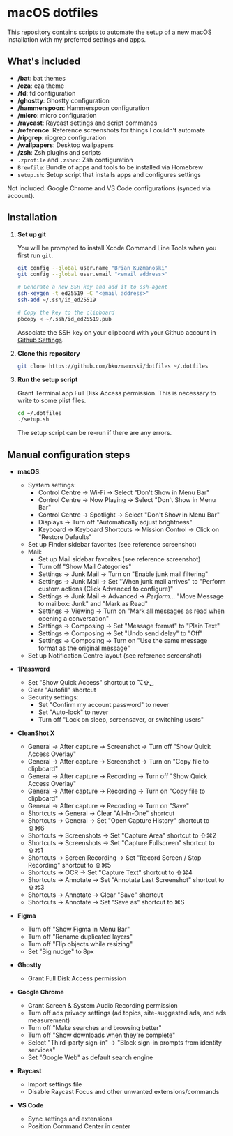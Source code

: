 # macOS dotfiles

This repository contains scripts to automate the setup of a new macOS installation with my preferred settings and apps.

## What's included

- **/bat**: bat themes
- **/eza**: eza theme
- **/fd**: fd configuration
- **/ghostty**: Ghostty configuration
- **/hammerspoon**: Hammerspoon configuration
- **/micro**: micro configuration
- **/raycast**: Raycast settings and script commands
- **/reference**: Reference screenshots for things I couldn't automate
- **/ripgrep**: ripgrep configuration
- **/wallpapers**: Desktop wallpapers
- **/zsh**: Zsh plugins and scripts
- `.zprofile` and `.zshrc`: Zsh configuration
- `Brewfile`: Bundle of apps and tools to be installed via Homebrew
- `setup.sh`: Setup script that installs apps and configures settings

Not included: Google Chrome and VS Code configurations (synced via account).

## Installation

1. **Set up git**

   You will be prompted to install Xcode Command Line Tools when you first run `git`.

   ```zsh
   git config --global user.name "Brian Kuzmanoski"
   git config --global user.email "<email address>"

   # Generate a new SSH key and add it to ssh-agent
   ssh-keygen -t ed25519 -C "<email address>"
   ssh-add ~/.ssh/id_ed25519

   # Copy the key to the clipboard
   pbcopy < ~/.ssh/id_ed25519.pub
   ```

   Associate the SSH key on your clipboard with your Github account in [Github Settings](https://github.com/settings/keys).

2. **Clone this repository**

   ```zsh
   git clone https://github.com/bkuzmanoski/dotfiles ~/.dotfiles
   ```

3. **Run the setup script**

   Grant Terminal.app Full Disk Access permission. This is necessary to write to some plist files.

   ```zsh
   cd ~/.dotfiles
   ./setup.sh
   ```

   The setup script can be re-run if there are any errors.

## Manual configuration steps

- **macOS**:

  - System settings:
    - Control Centre → Wi-Fi → Select "Don't Show in Menu Bar"
    - Control Centre → Now Playing → Select "Don't Show in Menu Bar"
    - Control Centre → Spotlight → Select "Don't Show in Menu Bar"
    - Displays → Turn off "Automatically adjust brightness"
    - Keyboard → Keyboard Shortcuts → Mission Control → Click on "Restore Defaults"
  - Set up Finder sidebar favorites (see reference screenshot)
  - Mail:
    - Set up Mail sidebar favorites (see reference screenshot)
    - Turn off "Show Mail Categories"
    - Settings → Junk Mail → Turn on "Enable junk mail filtering"
    - Settings → Junk Mail → Set "When junk mail arrives" to "Perform custom actions (Click Advanced to configure)"
    - Settings → Junk Mail → Advanced → _Perform..._ "Move Message to mailbox: Junk" and "Mark as Read"
    - Settings → Viewing → Turn on "Mark all messages as read when opening a conversation"
    - Settings → Composing → Set "Message format" to "Plain Text"
    - Settings → Composing → Set "Undo send delay" to "Off"
    - Settings → Composing → Turn on "Use the same message format as the original message"
  - Set up Notification Centre layout (see reference screenshot)

- **1Password**

  - Set "Show Quick Access" shortcut to ⌥⇧␣
  - Clear "Autofill" shortcut
  - Security settings:
    - Set "Confirm my account password" to never
    - Set "Auto-lock" to never
    - Turn off "Lock on sleep, screensaver, or switching users"

- **CleanShot X**

  - General → After capture → Screenshot → Turn off "Show Quick Access Overlay"
  - General → After capture → Screenshot → Turn on "Copy file to clipboard"
  - General → After capture → Recording → Turn off "Show Quick Access Overlay"
  - General → After capture → Recording → Turn on "Copy file to clipboard"
  - General → After capture → Recording → Turn on "Save"
  - Shortcuts → General → Clear "All-In-One" shortcut
  - Shortcuts → General → Set "Open Capture History" shortcut to ⇧⌘6
  - Shortcuts → Screenshots → Set "Capture Area" shortcut to ⇧⌘2
  - Shortcuts → Screenshots → Set "Capture Fullscreen" shortcut to ⇧⌘1
  - Shortcuts → Screen Recording → Set "Record Screen / Stop Recording" shortcut to ⇧⌘5
  - Shortcuts → OCR → Set "Capture Text" shortcut to ⇧⌘4
  - Shortcuts → Annotate → Set "Annotate Last Screenshot" shortcut to ⇧⌘3
  - Shortcuts → Annotate → Clear "Save" shortcut
  - Shortcuts → Annotate → Set "Save as" shortcut to ⌘S

- **Figma**

  - Turn off "Show Figma in Menu Bar"
  - Turn off "Rename duplicated layers"
  - Turn off "Flip objects while resizing"
  - Set "Big nudge" to 8px

- **Ghostty**

  - Grant Full Disk Access permission

- **Google Chrome**

  - Grant Screen & System Audio Recording permission
  - Turn off ads privacy settings (ad topics, site-suggested ads, and ads measurement)
  - Turn off "Make searches and browsing better"
  - Turn off "Show downloads when they're complete"
  - Select "Third-party sign-in" → "Block sign-in prompts from identity services"
  - Set "Google Web" as default search engine

- **Raycast**

  - Import settings file
  - Disable Raycast Focus and other unwanted extensions/commands

- **VS Code**

  - Sync settings and extensions
  - Position Command Center in center
